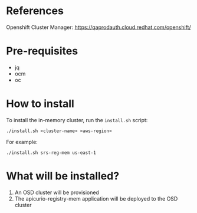 # References
Openshift Cluster Manager:  https://qaprodauth.cloud.redhat.com/openshift/

# Pre-requisites
* jq
* ocm
* oc

# How to install
To install the in-memory cluster, run the `install.sh` script:

`./install.sh <cluster-name> <aws-region>`

For example:

`./install.sh srs-reg-mem us-east-1`

# What will be installed?
1. An OSD cluster will be provisioned
2. The apicurio-registry-mem application will be deployed to the OSD cluster
